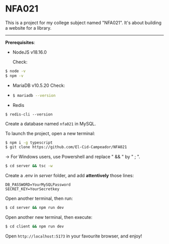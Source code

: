 # NFA021

This is a project for my college subject named "NFA021". It's about building a website for a library.

---

**Prerequisites**:

* NodeJS v18.16.0

  Check:

```bash
$ node -v
$ npm -v
```

* MariaDB v10.5.20
  Check:
* ```bash
  $ mariadb --version
  ```
* Redis

```$bash
$ redis-cli --version
```

Create a database named `nfa021` in MySQL.

To launch the project, open a new terminal:

```bash
$ npm i -g typescript
$ git clone https://github.com/El-Cid-Campeador/NFA021
```

-> For Windows users, use Powershell and replace " && " by " ; ".

```bash
$ cd server && tsc -w
```

Create a .env in *server* folder, and add **attentively** those lines:

```.env
DB_PASSWORD=YourMySQLPassword
SECRET_KEY=YourSecretkey
```

Open another terminal, then run:

```bash
$ cd server && npm run dev
```

Open another new terminal, then execute:

```bash
$ cd client && npm run dev
```

Open `http://localhost:5173` in your favourite browser, and enjoy!
